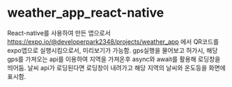 # weather_app_react-native

React-native를 사용하여 만든 앱으로서 https://expo.io/@developerpark2348/projects/weather_app 에서 QR코드를 expo앱으로
실행시킴으로서, 미리보기가 가능함.
gps실행을 물어보고 허가시, 해당gps를 가져오는 api를 이용하여 지역을 가져온후 async와 await를 활용해 로딩창을 띄어둠.
날씨 api가 로딩된다면 로딩창이 내려가고 해당 지역의 날씨와 온도등을 화면에 표시함.
